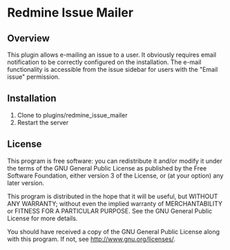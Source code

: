 # Redmine Issue Mailer

## Overview

This plugin allows e-mailing an issue to a user.  It obviously requires email 
notification to be correctly configured on the installation.  The e-mail 
functionality is accessible from the issue sidebar for users with the "Email 
issue" permission.

## Installation

1.  Clone to plugins/redmine_issue_mailer
1.  Restart the server

## License

This program is free software: you can redistribute it and/or modify 
it under the terms of the GNU General Public License as published by
the Free Software Foundation, either version 3 of the License, or
(at your option) any later version.

This program is distributed in the hope that it will be useful,
but WITHOUT ANY WARRANTY; without even the implied warranty of
MERCHANTABILITY or FITNESS FOR A PARTICULAR PURPOSE.  See the
GNU General Public License for more details.

You should have received a copy of the GNU General Public License
along with this program.  If not, see <http://www.gnu.org/licenses/>.
